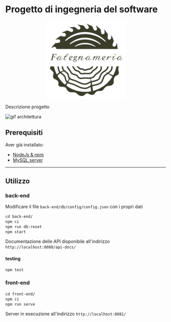 # Progetto di ingegneria del software

<p align="center">
  <img src="./front-end/src/assets/logo.png" width="50%" alt="logo"/>
</p>

Descrizione progetto

![gif architettura](./path)

## Prerequisiti

Aver già installato:
- [NodeJs & npm](https://nodejs.org/en/download/)
- [MySQL server](https://dev.mysql.com/downloads/mysql/)

---

## Utilizzo

### back-end
Modificare il file `back-end/db/config/config.json` con i propri dati
```shell
cd back-end/  
npm ci 
npm run db:reset
npm start
```
Documentazione delle API disponibile all'indirizzo `http://localhost:8080/api-docs/`

#### testing
```shell
npm test
```
### front-end
```shell
cd front-end/
npm ci 
npm run serve
```

Server in esecuzione all'indirizzo `http://localhost:8081/`

